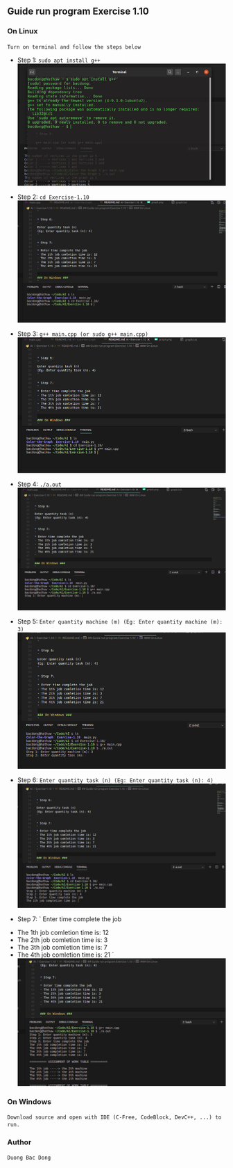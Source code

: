 ## Guide run program Exercise 1.10 ##

### On Linux ###
`
Turn on terminal and follow the steps below
`

* Step 1:
`
sudo apt install g++
`
![Step 1: Demo](https://github.com/Bacdong/Exercise-2-Heuristic-Algorithm/blob/master/Exercise-1.10/demo/step1.png)

* Step 2:
`
cd Exercise-1.10
`
![Step 2: Demo](https://github.com/Bacdong/Exercise-2-Heuristic-Algorithm/blob/master/Exercise-1.10/demo/step2.png)

* Step 3:
`
g++ main.cpp (or sudo g++ main.cpp)
`
![Step 3: Demo](https://github.com/Bacdong/Exercise-2-Heuristic-Algorithm/blob/master/Exercise-1.10/demo/step3.png)

* Step 4:
`
./a.out
`
![Step 4: Demo](https://github.com/Bacdong/Exercise-2-Heuristic-Algorithm/blob/master/Exercise-1.10/demo/step4.png)

* Step 5:
`
Enter quantity machine (m)
(Eg: Enter quantity machine (m): 3)
`
![Step 5: Demo](https://github.com/Bacdong/Exercise-2-Heuristic-Algorithm/blob/master/Exercise-1.10/demo/step5.png)

* Step 6:
`
Enter quantity task (n)
(Eg: Enter quantity task (n): 4)
`
![Step 6: Demo](https://github.com/Bacdong/Exercise-2-Heuristic-Algorithm/blob/master/Exercise-1.10/demo/step6.png)

* Step 7:
`
Enter time complete the job
- The 1th job comletion time is: 12
- The 2th job comletion time is: 3
- The 3th job comletion time is: 7
- The 4th job comletion time is: 21
`
![Step 7: Demo](https://github.com/Bacdong/Exercise-2-Heuristic-Algorithm/blob/master/Exercise-1.10/demo/step7.png)

### On Windows ###
`
Download source and open with IDE (C-Free, CodeBlock, DevC++, ...) to run.
`

### Author ###
`
Duong Bac Dong
`